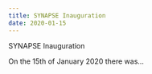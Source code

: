 ```yaml
---
title: SYNAPSE Inauguration
date: 2020-01-15
---
```


SYNAPSE Inauguration

<!--more-->

On the 15th of January 2020 there was... 
